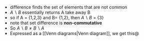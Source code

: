 
-  difference finds the set of elements that are not common
- ${A\backslash B}$ essentially returns A take away B
- so if A = {1,2,3} and B= {1,2}, then ${A\backslash B}$ = {3}
- note that set difference is **non-commutative**
- So ${A\backslash B \neq B \backslash A}$
- Expressed as a [[Venn diagrams|Venn diagram]], we get this@
    